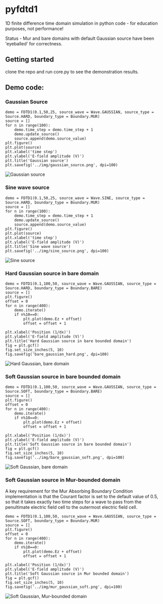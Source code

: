 # pyfdtd1
1D finite difference time domain simulation in python code - for education purposes, not performance!

Status - Mur and bare domains with default Gaussian source have been 'eyeballed' for correctness.

## Getting started

clone the repo and run core.py to see the demonstration results.

## Demo code:

### Gaussian Source
```
demo = FDTD1(0.1,50,25, source_wave = Wave.GAUSSIAN, source_type = Source.HARD, boundary_type = Boundary.MUR) 
source = []
for n in range(100):
    demo.time_step = demo.time_step + 1
    demo.update_source()
    source.append(demo.source_value)
plt.figure()    
plt.plot(source)    
plt.xlabel('time step')     
plt.ylabel('E-field amplitude (V)')
plt.title('Gaussian source')
plt.savefig('../img/gaussian_source.png', dpi=100)
```
![Gaussian source](./img/gaussian_source.png)

### Sine wave source

    demo = FDTD1(0.1,50,25, source_wave = Wave.SINE, source_type = Source.HARD, boundary_type = Boundary.MUR) 
    source = []
    for n in range(100):
        demo.time_step = demo.time_step + 1
        demo.update_source()
        source.append(demo.source_value)
    plt.figure()    
    plt.plot(source)    
    plt.xlabel('time step')     
    plt.ylabel('E-field amplitude (V)')
    plt.title('Sine wave source')
    plt.savefig('../img/sine_source.png', dpi=100)
	
	
![Sine source](./img/sine_source.png)	

### Hard Gaussian source in bare domain

```
demo = FDTD1(0.1,100,50, source_wave = Wave.GAUSSIAN, source_type = Source.HARD, boundary_type = Boundary.BARE)
source = []
plt.figure()
offset = 0
for n in range(400):
    demo.iterate()
    if n%10==0:
        plt.plot(demo.Ez + offset)
        offset = offset + 1

plt.xlabel('Position (1/dx)')     
plt.ylabel('E-field amplitude (V)')
plt.title('Hard Gaussian source in bare bounded domain')
fig = plt.gcf()
fig.set_size_inches(5, 10)
fig.savefig('bare_gaussian_hard.png', dpi=100)  
```
![Hard Gaussian, bare domain](./img/bare_gaussian_hard.png)

### Soft Gaussian source in bare bounded domain

    demo = FDTD1(0.1,100,50, source_wave = Wave.GAUSSIAN, source_type = Source.SOFT, boundary_type = Boundary.BARE) 
    source = []
    plt.figure()
    offset = 0
    for n in range(400):
        demo.iterate()
        if n%10==0:
            plt.plot(demo.Ez + offset)
            offset = offset + 1
   
    plt.xlabel('Position (1/dx)')     
    plt.ylabel('E-field amplitude (V)')
    plt.title('Soft Gaussian source in bare bounded domain')
    fig = plt.gcf()
    fig.set_size_inches(5, 10)
    fig.savefig('../img/bare_gaussian_soft.png', dpi=100)
	
![Soft Gaussian, bare domain](./img/bare_gaussian_soft.png)

### Soft Gaussian source in Mur-bounded domain

A key requirement for the Mur Absorbing Boundary Condition implementation is that the Courant factor is set to the default value of 0.5, so that it takes exactly two time steps for a wave to pass from the penultimate electric field cell to the outermost electric field cell. 

    demo = FDTD1(0.1,100,50, source_wave = Wave.GAUSSIAN, source_type = Source.SOFT, boundary_type = Boundary.MUR) 
    source = []
    plt.figure()
    offset = 0
    for n in range(400):
        demo.iterate()
        if n%10==0:
            plt.plot(demo.Ez + offset)
            offset = offset + 1
   
    plt.xlabel('Position (1/dx)')     
    plt.ylabel('E-field amplitude (V)')
    plt.title('Soft Gaussian source in Mur bounded domain')   
    fig = plt.gcf()
    fig.set_size_inches(5, 10)
    fig.savefig('../img/mur_gaussian_soft.png', dpi=100)
	
![Soft Gaussian, Mur-bounded domain](./img/mur_gaussian_soft.png)
